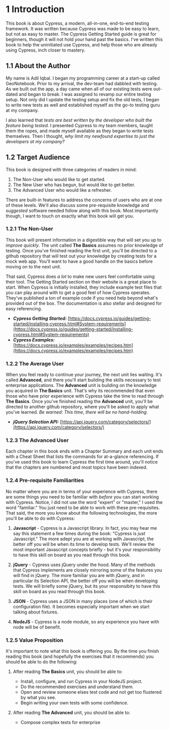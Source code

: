 # 1 Introduction
This book is about Cypress, a modern, all-in-one, end-to-end testing framework. It was written because Cypress was made to be easy to learn, but not as easy to master. The Cypress Getting Started guide is great for beginners, though it will not hold your hand past the basics. I've written this book to help the uninitiated use Cypress, and help those who are already using Cypress, inch closer to mastery.

## 1.1 About the Author
My name is Adil Iqbal.  I began my programming career at a start-up called GeoNotebook. Prior to my arrival, the dev-team had dabbled with testing. As we built out the app, a day came when all of our existing tests were out-dated and began to break. I was assigned to revamp our entire testing setup. Not only did I update the testing setup and fix the old tests, I began to write new tests as well and established myself as the go-to testing guru at my company.

I also learned that *tests are best written by the developer who built the feature being tested.* I presented Cypress to my team members, taught them the ropes, and made myself available as they began to write tests themselves. Then I thought, *why limit my newfound expertise to just the developers at my company?*

## 1.2 Target Audience
This book is designed with three categories of readers in mind: 

1. The Non-User who would like to get started.
2. The New User who has begun, but would like to get better.
3. The Advanced User who would like a refresher.

There are built-in features to address the concerns of users who are at one of these levels. We'll also discuss some pre-requisite knowledge and *suggested* software needed follow along with this book. Most importantly though, I want to touch on exactly what this book will get you.

### 1.2.1 The Non-User
This book will present information in a digestible way that will set you up to *improve quickly*. The unit called **The Basics** assumes no prior knowledge of testing. Once you've finished reading the first unit, you'll be directed to a github repository that will test out your knowledge by creating tests for a mock web app. You'll want to have a good handle on the basics before moving on to the next unit.

That said, Cypress does *a lot* to make new users feel comfortable using their tool. The Getting Started section on their website is a great place to start. When Cypress is initially installed, they include example test files that you can play around with to get a good feel of how Cypress operates. They've published a ton of example code if you need help beyond what's provided out of the box. The documentation is also stellar and designed for easy referencing.


 - ***Cypress Getting Started:*** [https://docs.cypress.io/guides/getting-started/installing-cypress.html#System-requirements](https://docs.cypress.io/guides/getting-started/installing-cypress.html#System-requirements)
 - ***Cypress Examples:*** [https://docs.cypress.io/examples/examples/recipes.htm](https://docs.cypress.io/examples/examples/recipes.htm) 

 
### 1.2.2 The Average User
When you feel ready to continue your journey, the next unit lies waiting. It's called **Advanced**, and there you'll start building the skills necessary to test enterprise applications. The **Advanced** unit is building on the knowledge you acquired in **The Basics** unit.  That's why its recommended that even those who have prior experience with Cypress take the time to read through **The Basics**. Once you've finished reading the **Advanced** unit, you'll be directed to another github repository, where you'll be asked to apply what you've learned. *Be warned: This time, there will be no hand-holding.*

* ***jQuery Selection API:*** [https://api.jquery.com/category/selectors/](https://api.jquery.com/category/selectors/)

### 1.2.3 The Advanced User
 Each chapter in this book ends with a Chapter Summary and each unit ends with a Cheat Sheet that lists the commands for at-a-glance referencing. If you've used this book to learn Cypress the first time around, you'll notice that the chapters are numbered and most topics have been indexed.


### 1.2.4 Pre-requisite Familiarities
No matter where you are in terms of your experience with Cypress, there are some things you need to be familiar with *before* you can start working with Cypress. Notice, I did not use the word "expert" or "master," I used the word "familiar." You just need to be able to work with these pre-requisites. That said, the more you know about the following technologies, the more you'll be able to do with Cypress:

 1. **Javascript** - Cypress is a Javascript library. In fact, you may hear me say this statement a few times during the book: "Cypress is *just* Javascript." The more adept you are at working with Javascript, the better off you will be when its time to develop tests. We'll review the most important Javascript concepts briefly - but it's your responsibility to have this skill on board as you read through this book.
 
 2. **jQuery** - Cypress uses jQuery under the hood. Many of the methods that Cypress implements are closely mirroring some of the features you will find in jQuery. The more familiar you are with jQuery, and in particular its Selection API, the better off you will be when developing tests. We will briefly some jQuery, but its your responsibity to have this skill on board as you read through this book.
 
 3. **JSON** - Cypress uses a JSON in many places (one of which is their configuration file). It becomes especially important when we start talking about fixtures.
 4. **NodeJS** - Cypress is a node module, so any experience you have with node will be of benefit.
 
 ### 1.2.5 Value Proposition
 
 It's important to note what this book is offering you. By the time you finish reading this book (and hopefully the exercises that it recommends) you should be able to do the following:

1. After reading **The Basics** unit, you should be able to:
	* Install, configure, and run Cypress in your NodeJS project.
	* Do the recommended exercises and understand them.
	* Open and review someone elses test code and not get too flustered by what you see.
	* Begin writing your own tests with some confidence.

2. After reading **The Advanced** unit, you should be able to:
	* Compose complex tests for enterprise 
<!--stackedit_data:
eyJoaXN0b3J5IjpbLTIxMTMyNTEzNjBdfQ==
-->